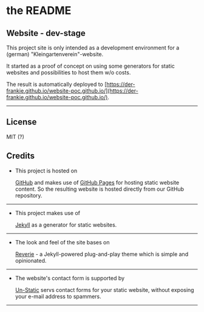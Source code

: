 # the README

## Website - dev-stage

This project site is only intended as a development environment for a (german) "Kleingartenverein"-website.

It started as a proof of concept on using some generators for static websites and possibilities to host them w/o costs.

The result is automatically deployed to [https://der-frankie.github.io/website-poc.github.io/](https://der-frankie.github.io/website-poc.github.io/).

---

## License

MIT (?)

## Credits

* This project is hosted on
  
  [GitHub](https://github.com/) and makes use of [GitHub Pages](https://pages.github.com/) for hosting static website content. So the resulting website is hosted directly from our GitHub repository.

---

* This project makes use of

  [Jekyll](https://jekyllrb.com/) as a generator for static websites.

---

* The look and feel of the site bases on

  [Reverie](https://github.com/amitmerchant1990/reverie) - a Jekyll-powered plug-and-play theme which is simple and opinionated.

---

* The website's contact form is supported by
  
   [Un-Static](https://forms.un-static.com) servs contact forms for your static website, without exposing your e-mail address to spammers.

---
